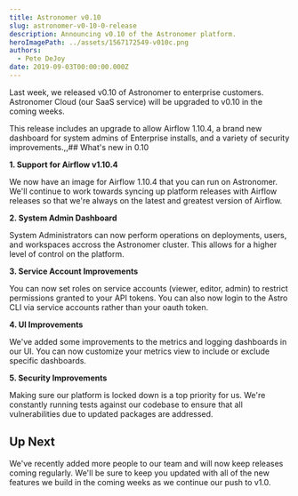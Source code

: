 ```yaml
---
title: Astronomer v0.10
slug: astronomer-v0-10-0-release
description: Announcing v0.10 of the Astronomer platform.
heroImagePath: ../assets/1567172549-v010c.png
authors:
  - Pete DeJoy
date: 2019-09-03T00:00:00.000Z
---
```


Last week, we released v0.10 of Astronomer to enterprise customers. Astronomer Cloud (our SaaS service) will be upgraded to v0.10 in the coming weeks.

This release includes an upgrade to allow Airflow 1.10.4, a brand new dashboard for system admins of Enterprise installs, and a variety of security improvements.,,## What's new in 0.10

**1. Support for Airflow v1.10.4**

We now have an image for Airflow 1.10.4 that you can run on Astronomer. We'll continue to work towards syncing up platform releases with Airflow releases so that we're always on the latest and greatest version of Airflow.

**2. System Admin Dashboard**

System Administrators can now perform operations on deployments, users, and workspaces accross the Astronomer cluster. This allows for a higher level of control on the platform.

**3. Service Account Improvements**

You can now set roles on service accounts (viewer, editor, admin) to restrict permissions granted to your API tokens. You can also now login to the Astro CLI via service accounts rather than your oauth token.

**4. UI Improvements**

We've added some improvements to the metrics and logging dashboards in our UI. You can now customize your metrics view to include or exclude specific dashboards.

**5. Security Improvements**

Making sure our platform is locked down is a top priority for us. We're constantly running tests against our codebase to ensure that all vulnerabilities due to updated packages are addressed.

## Up Next

We've recently added more people to our team and will now keep releases coming regularly. We'll be sure to keep you updated with all of the new features we build in the coming weeks as we continue our push to v1.0.